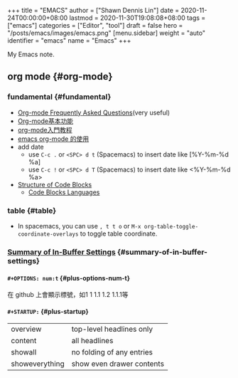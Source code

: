 +++
title = "EMACS"
author = ["Shawn Dennis Lin"]
date = 2020-11-24T00:00:00+08:00
lastmod = 2020-11-30T19:08:08+08:00
tags = ["emacs"]
categories = ["Editor", "tool"]
draft = false
hero = "/posts/emacs/images/emacs.png"
[menu.sidebar]
  weight = "auto"
  identifier = "emacs"
  name = "Emacs"
+++

My Emacs note.  

<!--more-->


## org mode {#org-mode}


### fundamental {#fundamental}

-   [Org-mode Frequently Asked Questions](https://mattduck.github.io/generic-css/demo/org-demo.html#Tables)(very useful)
-   [Org-mode基本功能](https://www.johneyzheng.top/2019/01/Org%5Fmode/)
-   [org-mode入門教程](http://fuzihao.org/blog/2015/02/19/org-mode%E6%95%99%E7%A8%8B/)
-   [emacs org-mode 的使用](https://www.wenhui.space/docs/02-emacs/emacs%5Forg%5Fmode/)
-   add date  
    -   use `C-c .` or `<SPC> d t` (Spacemacs) to insert date like [%Y-%m-%d %a]
    -   use `C-c !` or `<SPC> d T` (Spacemacs) to insert date like <%Y-%m-%d %a>
-   [Structure of Code Blocks](https://orgmode.org/manual/Structure-of-Code-Blocks.html)  
    -   [Code Blocks Languages](https://orgmode.org/manual/Languages.html#Languages)


### table {#table}

-   In spacemacs, you can use `, t t o` or `M-x org-table-toggle-coordinate-overlays` to toggle table coordinate.


### [Summary of In-Buffer Settings](https://orgmode.org/manual/In%5F002dbuffer-Settings.html) {#summary-of-in-buffer-settings}


#### `#+OPTIONS: num:t` {#plus-options-num-t}

在 github 上會顯示標號，如1 1 1.1 1.2 1.1.1等  


#### `#+STARTUP:` {#plus-startup}

|                |                           |
|----------------|---------------------------|
| overview       | top-level headlines only  |
| content        | all headlines             |
| showall        | no folding of any entries |
| showeverything | show even drawer contents |
